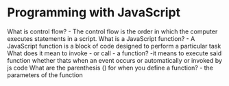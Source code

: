 # Programming with JavaScript

What is control flow?
    - The control flow is the order in which the computer executes statements in a script.
What is a JavaScript function?
    - A JavaScript function is a block of code designed to perform a particular task
What does it mean to invoke - or call - a function?
    -it means to execute said function whether thats when an event occurs or automatically or invoked by js code
What are the parenthesis () for when you define a function?
    - the parameters of the function
